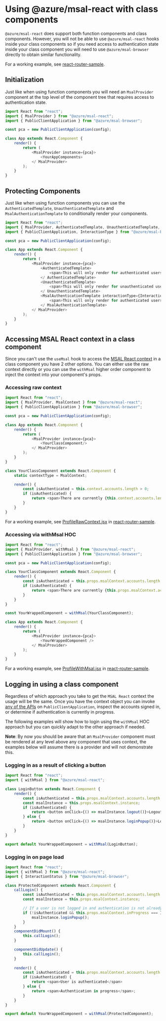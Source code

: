 # Using @azure/msal-react with class components

`@azure/msal-react` does support both function components and class components. However, you will not be able to use `@azure/msal-react` hooks inside your class components so if you need access to authentication state inside your class component you will need to use `@azure/msal-browser` directly to obtain similar functionality.

For a working example, see [react-router-sample](../../../samples/msal-react-samples/react-router-sample/readme.md#(optional)-msal-react-and-class-components).

## Initialization

Just like when using function components you will need an `MsalProvider` component at the top level of the component tree that requires access to authentication state.

```javascript
import React from "react";
import { MsalProvider } from "@azure/msal-react";
import { PublicClientApplication } from "@azure/msal-browser";

const pca = new PublicClientApplication(config);

class App extends React.Component {
    render() {
        return (
            <MsalProvider instance={pca}>
                <YourAppComponents>
            </ MsalProvider>
        );
    }
}
```

## Protecting Components

Just like when using function components you can use the `AuthenticatedTemplate`, `UnauthenticatedTemplate` and `MsalAuthenticationTemplate` to conditionally render your components.

```javascript
import React from "react";
import { MsalProvider, AuthenticatedTemplate, UnauthenticatedTemplate, MsalAuthenticationTemplate } from "@azure/msal-react";
import { PublicClientApplication, InteractionType } from "@azure/msal-browser";

const pca = new PublicClientApplication(config);

class App extends React.Component {
    render() {
        return (
            <MsalProvider instance={pca}>
                <AuthenticatedTemplate>
                    <span>This will only render for authenticated users</span>
                </ AuthenticatedTemplate>
                <UnauthenticatedTemplate>
                    <span>This will only render for unauthenticated users</span>
                </ UnauthenticatedTemplate>
                <MsalAuthenticationTemplate interactionType={InteractionType.Popup}>
                    <span>This will only render for authenticated users.</span>
                </ MsalAuthenticationTemplate>
            </ MsalProvider>
        );
    }
}
```

## Accessing MSAL React context in a class component

Since you can't use the `useMsal` hook to access the [MSAL React context](https://azuread.github.io/microsoft-authentication-library-for-js/ref/interfaces/_azure_msal_react.imsalcontext.html) in a class component you have 2 other options. You can either use the raw context directly or you can use the `withMsal` higher order component to inject the context into your component's props.

### Accessing raw context

```javascript
import React from "react";
import { MsalProvider, MsalContext } from "@azure/msal-react";
import { PublicClientApplication } from "@azure/msal-browser";

const pca = new PublicClientApplication(config);

class App extends React.Component {
    render() {
        return (
            <MsalProvider instance={pca}>
                <YourClassComponent/>
            </ MsalProvider>
        );
    }
}

class YourClassComponent extends React.Component {
    static contextType = MsalContext;

    render() {
        const isAuthenticated = this.context.accounts.length > 0;
        if (isAuthenticated) {
            return <span>There are currently {this.context.accounts.length} users signed in!</span>
        }
    }
}
```

For a working example, see [ProfileRawContext.jsx](../../../samples/msal-react-samples/react-router-sample) in [react-router-sample](../../../samples/msal-react-samples/react-router-sample/src/pages/ProfileRawContext.jsx).

### Accessing via withMsal HOC

```javascript
import React from "react";
import { MsalProvider, withMsal } from "@azure/msal-react";
import { PublicClientApplication } from "@azure/msal-browser";

const pca = new PublicClientApplication(config);

class YourClassComponent extends React.Component {
    render() {
        const isAuthenticated = this.props.msalContext.accounts.length > 0;
        if (isAuthenticated) {
            return <span>There are currently {this.props.msalContext.accounts.length} users signed in!</span>
        }
    }
}

const YourWrappedComponent = withMsal(YourClassComponent);

class App extends React.Component {
    render() {
        return (
            <MsalProvider instance={pca}>
                <YourWrappedComponent />
            </ MsalProvider>
        );
    }
}
```

For a working example, see [ProfileWithMsal.jsx](../../../samples/msal-react-samples/react-router-sample) in [react-router-sample](../../../samples/msal-react-samples/react-router-sample/src/pages/ProfileWithMsal.jsx).

## Logging in using a class component

Regardless of which approach you take to get the `MSAL React` context the usage will be the same. Once you have the context object you can invoke [any of the APIs](https://azuread.github.io/microsoft-authentication-library-for-js/ref/interfaces/_azure_msal_browser.ipublicclientapplication.html) on `PublicClientApplication`, inspect the accounts signed in, or determine if authentication is currently in progress.

The following examples will show how to login using the `withMsal` HOC approach but you can quickly adapt to the other approach if needed.

**Note**: By now you should be aware that an `MsalProvider` component must be rendered at any level above any component that uses context, the examples below will assume there is a provider and will not demonstrate this.

### Logging in as a result of clicking a button

```javascript
import React from "react";
import { withMsal } from "@azure/msal-react";

class LoginButton extends React.Component {
    render() {
        const isAuthenticated = this.props.msalContext.accounts.length > 0;
        const msalInstance = this.props.msalContext.instance;
        if (isAuthenticated) {
            return <button onClick={() => msalInstance.logout()}>Logout</button>    
        } else {
            return <button onClick={() => msalInstance.loginPopup()}>Login</button>
        }
    }
}

export default YourWrappedComponent = withMsal(LoginButton);
```

### Logging in on page load

```javascript
import React from "react";
import { withMsal } from "@azure/msal-react";
import { InteractionStatus } from "@azure/msal-browser";

class ProtectedComponent extends React.Component {
    callLogin() {
        const isAuthenticated = this.props.msalContext.accounts.length > 0;
        const msalInstance = this.props.msalContext.instance;

        // If a user is not logged in and authentication is not already in progress, invoke login
        if (!isAuthenticated && this.props.msalContext.inProgress === InteractionStatus.None) {
            msalInstance.loginPopup();
        }
    }
    componentDidMount() {
        this.callLogin();
    }

    componentDidUpdate() {
        this.callLogin();
    }
    
    render() {
        const isAuthenticated = this.props.msalContext.accounts.length > 0;
        if (isAuthenticated) {
            return <span>User is authenticated</span>
        } else {
            return <span>Authentication in progress</span>;
        }
    }
}

export default YourWrappedComponent = withMsal(ProtectedComponent);
```